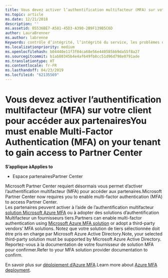 ```yaml
---
title: Vous devez activer l’authentification multifacteur (MFA) sur votre client pour accéder à cette page | Partenaires
ms.topic: article
ms.date: 12/21/2018
description: ''
ms.assetid: 05536BE7-A581-45D3-A390-2B9F139B5C6D
author: LauraBrenner
ms.author: labrenne
Keywords: contrôle d’intégrité, l’intégrité du service, les problèmes de service
ms.localizationpriority: medium
ms.openlocfilehash: b04440e11f3f04ca68e56e440585bb9da55f8a27
ms.sourcegitcommit: b1ab80345b4e4af649fb8cc51d96d798e0791ade
ms.translationtype: HT
ms.contentlocale: fr-FR
ms.lasthandoff: 04/23/2019
ms.locfileid: "62135569"
---
```

# <a name="you-must-enable-multi-factor-authentication-mfa-on-your-tenant-to-gain-access-to-partner-center"></a><span data-ttu-id="75de1-103">Vous devez activer l’authentification multifacteur (MFA) sur votre client pour accéder aux partenaires</span><span class="sxs-lookup"><span data-stu-id="75de1-103">You must enable Multi-Factor Authentication (MFA) on your tenant to gain access to Partner Center</span></span>

<span data-ttu-id="75de1-104">**S’applique à**</span><span class="sxs-lookup"><span data-stu-id="75de1-104">**Applies to**</span></span>

- <span data-ttu-id="75de1-105">Espace partenaires</span><span class="sxs-lookup"><span data-stu-id="75de1-105">Partner Center</span></span>


<span data-ttu-id="75de1-106">Microsoft Partner Center requiert désormais vous permet d’activer l’authentification multifacteur (MFA) pour accéder aux partenaires.</span><span class="sxs-lookup"><span data-stu-id="75de1-106">Microsoft Partner Center now requires you to enable multi-factor authentication (MFA) to access Partner Center.</span></span>  
<span data-ttu-id="75de1-107">Les partenaires peuvent activer à l’aide de l’authentification multifacteur [solution Microsoft Azure MFA](https://docs.microsoft.com/en-us/azure/active-directory/authentication/concept-mfa-howitworks) ou à adopter des solutions d’authentification Multifacteur un fournisseurs tiers.</span><span class="sxs-lookup"><span data-stu-id="75de1-107">Partners can enable multi-factor authentication using [Microsoft Azure MFA solution](https://docs.microsoft.com/en-us/azure/active-directory/authentication/concept-mfa-howitworks) or adopt a third-party vendors’ MFA solutions.</span></span> <span data-ttu-id="75de1-108">Notez que votre solution de tiers sélectionnée doit être pris en charge par Microsoft Azure Active Directory.</span><span class="sxs-lookup"><span data-stu-id="75de1-108">Note, your selected third-party solution must be supported by Microsoft Azure Active Directory.</span></span> <span data-ttu-id="75de1-109">Reportez-vous à la documentation de votre fournisseur de solution MFA pour confirmer.</span><span class="sxs-lookup"><span data-stu-id="75de1-109">Refer to your MFA solution provider documentation to confirm.</span></span> 

<span data-ttu-id="75de1-110">En savoir plus sur [déploiement d’Azure MFA](https://docs.microsoft.com/en-us/azure/active-directory/authentication/howto-mfa-getstarted).</span><span class="sxs-lookup"><span data-stu-id="75de1-110">Learn more about [Azure MFA deployment](https://docs.microsoft.com/en-us/azure/active-directory/authentication/howto-mfa-getstarted).</span></span> 
 
